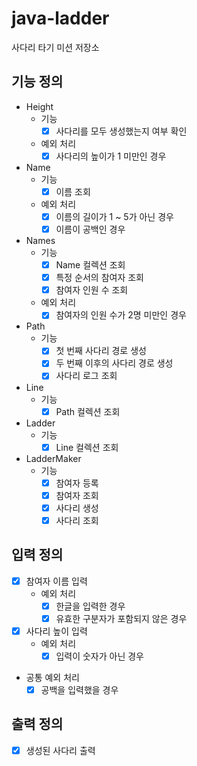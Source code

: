 # java-ladder

사다리 타기 미션 저장소

## 기능 정의

- Height
  - 기능
    - [x] 사다리를 모두 생성했는지 여부 확인
  - 예외 처리
    - [x] 사다리의 높이가 1 미만인 경우
- Name
  - 기능
    - [x] 이름 조회 
  - 예외 처리
    - [x] 이름의 길이가 1 ~ 5가 아닌 경우
    - [x] 이름이 공백인 경우
- Names
  - 기능
    - [x] Name 컬렉션 조회
    - [x] 특정 순서의 참여자 조회 
    - [x] 참여자 인원 수 조회
  - 예외 처리
    - [x] 참여자의 인원 수가 2명 미만인 경우
- Path
  - 기능
    - [x] 첫 번째 사다리 경로 생성
    - [x] 두 번째 이후의 사다리 경로 생성
    - [x] 사다리 로그 조회
- Line
  - 기능
    - [x] Path 컬렉션 조회
- Ladder
  - 기능
    - [x] Line 컬렉션 조회
- LadderMaker
  - 기능
    - [x] 참여자 등록
    - [x] 참여자 조회
    - [x] 사다리 생성
    - [x] 사다리 조회

## 입력 정의

- [x] 참여자 이름 입력
  - 예외 처리
    - [x] 한글을 입력한 경우
    - [x] 유효한 구분자가 포함되지 않은 경우
- [x] 사다리 높이 입력
  - 예외 처리
    - [x] 입력이 숫자가 아닌 경우

- 공통 예외 처리
  - [x] 공백을 입력했을 경우

## 출력 정의

- [x] 생성된 사다리 출력